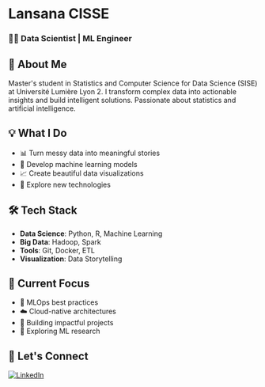 # Lansana CISSE
### 👨‍💻 Data Scientist | ML Engineer 

## 🚀 About Me
Master's student in Statistics and Computer Science for Data Science (SISE) at Université Lumière Lyon 2. I transform complex data into actionable insights and build intelligent solutions. Passionate about statistics and artificial intelligence.

## 💡 What I Do
- 📊 Turn messy data into meaningful stories
- 🤖 Develop machine learning models
- 📈 Create beautiful data visualizations
- 🌱 Explore new technologies

## 🛠 Tech Stack
- **Data Science**: Python, R, Machine Learning
- **Big Data**: Hadoop, Spark
- **Tools**: Git, Docker, ETL
- **Visualization**: Data Storytelling

## 🎯 Current Focus
- 🔄 MLOps best practices
- ☁️ Cloud-native architectures
- 💫 Building impactful projects
- 🔬 Exploring ML research

## 🤝 Let's Connect
[![LinkedIn](https://img.shields.io/badge/LinkedIn-0077B5?style=for-the-badge&logo=linkedin&logoColor=white)](https://www.linkedin.com/in/lansana-cisse/)

